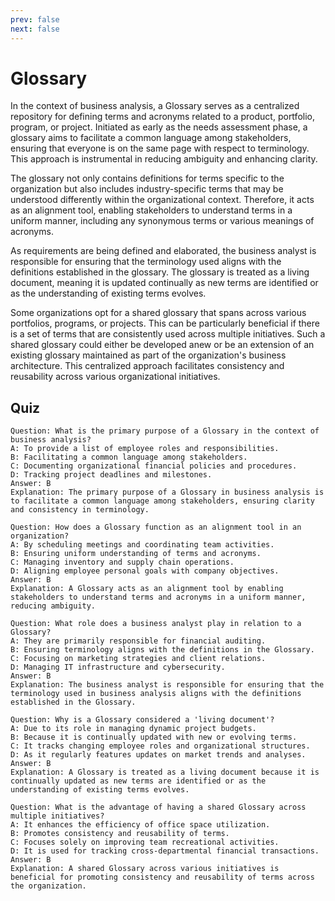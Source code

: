 ```yaml
---
prev: false
next: false
---
```


# Glossary

In the context of business analysis, a Glossary serves as a centralized repository for defining terms and acronyms related to a product, portfolio, program, or project. Initiated as early as the needs assessment phase, a glossary aims to facilitate a common language among stakeholders, ensuring that everyone is on the same page with respect to terminology. This approach is instrumental in reducing ambiguity and enhancing clarity.

The glossary not only contains definitions for terms specific to the organization but also includes industry-specific terms that may be understood differently within the organizational context. Therefore, it acts as an alignment tool, enabling stakeholders to understand terms in a uniform manner, including any synonymous terms or various meanings of acronyms.

As requirements are being defined and elaborated, the business analyst is responsible for ensuring that the terminology used aligns with the definitions established in the glossary. The glossary is treated as a living document, meaning it is updated continually as new terms are identified or as the understanding of existing terms evolves.

Some organizations opt for a shared glossary that spans across various portfolios, programs, or projects. This can be particularly beneficial if there is a set of terms that are consistently used across multiple initiatives. Such a shared glossary could either be developed anew or be an extension of an existing glossary maintained as part of the organization's business architecture. This centralized approach facilitates consistency and reusability across various organizational initiatives.

## Quiz

```quiz
Question: What is the primary purpose of a Glossary in the context of business analysis?
A: To provide a list of employee roles and responsibilities.
B: Facilitating a common language among stakeholders.
C: Documenting organizational financial policies and procedures.
D: Tracking project deadlines and milestones.
Answer: B
Explanation: The primary purpose of a Glossary in business analysis is to facilitate a common language among stakeholders, ensuring clarity and consistency in terminology.

Question: How does a Glossary function as an alignment tool in an organization?
A: By scheduling meetings and coordinating team activities.
B: Ensuring uniform understanding of terms and acronyms.
C: Managing inventory and supply chain operations.
D: Aligning employee personal goals with company objectives.
Answer: B
Explanation: A Glossary acts as an alignment tool by enabling stakeholders to understand terms and acronyms in a uniform manner, reducing ambiguity.

Question: What role does a business analyst play in relation to a Glossary?
A: They are primarily responsible for financial auditing.
B: Ensuring terminology aligns with the definitions in the Glossary.
C: Focusing on marketing strategies and client relations.
D: Managing IT infrastructure and cybersecurity.
Answer: B
Explanation: The business analyst is responsible for ensuring that the terminology used in business analysis aligns with the definitions established in the Glossary.

Question: Why is a Glossary considered a 'living document'?
A: Due to its role in managing dynamic project budgets.
B: Because it is continually updated with new or evolving terms.
C: It tracks changing employee roles and organizational structures.
D: As it regularly features updates on market trends and analyses.
Answer: B
Explanation: A Glossary is treated as a living document because it is continually updated as new terms are identified or as the understanding of existing terms evolves.

Question: What is the advantage of having a shared Glossary across multiple initiatives?
A: It enhances the efficiency of office space utilization.
B: Promotes consistency and reusability of terms.
C: Focuses solely on improving team recreational activities.
D: It is used for tracking cross-departmental financial transactions.
Answer: B
Explanation: A shared Glossary across various initiatives is beneficial for promoting consistency and reusability of terms across the organization.

```
